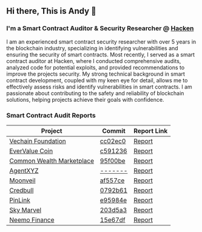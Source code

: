 ## Hi there, This is Andy 👋

### I'm a Smart Contract Auditor & Security Researcher @ [Hacken](https://www.hacken.io/)

I am an experienced smart contract security researcher with over 5 years in the blockchain industry, specializing in identifying vulnerabilities and ensuring the security of smart contracts. Most recently, I served as a smart contract auditor at Hacken, where I conducted comprehensive audits, analyzed code for potential exploits, and provided recommendations to improve the projects security. My strong technical background in smart contract development, coupled with my keen eye for detail, allows me to effectively assess risks and identify vulnerabilities in smart contracts. I am passionate about contributing to the safety and reliability of blockchain solutions, helping projects achieve their goals with confidence.

### Smart Contract Audit Reports

| Project | Commit | Report Link |
| -------- | -------- | -------- |
| [Vechain Foundation](https://vechain.org/)| [cc02ec0](https://github.com/vechain/nft-maas-sc)     | [Report](https://hacken.io/audits/vechain-foundation/sca-vechain-basemarketplace-jun2024/)  |
| [EverValue Coin](https://evervaluecoin.com/)| [c591236](https://github.com/devervalue/orderbook)     | [Report](https://hacken.io/audits/evervalue-coin/sca-evervalue-coin-orderbook-nov2024/)  |
| [Common Wealth Marketplace](http://common-wealth.io/)| [95f00be](https://github.com/CommonWealthDAO/commonwealth-contracts)     | [Report](https://hacken.io/audits/common-wealth/sca-common-wealth-marketplace-sep2024/)  |
| [AgentXYZ](https://www.agentxyz.io/)| [-------](https://basescan.org/address/0x44892Dc196d250FebD725b7fc6c223d771ED8b9c)     | [Report](https://hacken.io/audits/agentxyz/sca-agentxyz-token-jan2025/)  |
| [Moonveil](https://moonveil.gg/)| [af557ce](https://github.com/MoonveilEntertainment/moonveil-contracts)     | [Report](https://hacken.io/audits/moonveil/sca-moonveil-moonveil-contracts-jan2025/)  |
| [Credbull](https://credbull.io/)| [0792b61](https://github.com/credbull/credbull-defi)     | [Report](https://hacken.io/audits/credbull/sca-re-audit-credbull-token-oct2024/)  |
| [PinLink](http://pinlink.io/)| [e95984e](https://github.com/PinLinkNetwork/PinLink_SmartContract_PinStaking)     | [Report](https://hacken.io/audits/pinlink/sca-pinlink-smart-contract-aug2024/)  |
| [Sky Marvel](https://skymarvel.io/)| [203d5a3](https://github.com/TheRavneet/skyBridge-SmartContract)     | [Report](https://hacken.io/audits/sky-marvel/sca-sky-marvel-skybridge-smartcontract-jan2025/)  |
| [Neemo Finance](https://neemo.finance/)| [15e67df](https://github.com/neemo-finance/neemo-staked-astar)     | [Report](https://hacken.io/audits/neemo-finance/sca-neemo-neemo-staked-astar-aug2024/)  |
